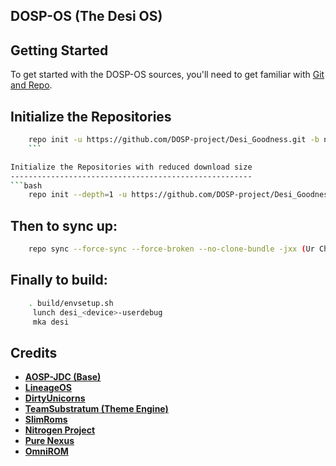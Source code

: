 DOSP-OS (The Desi OS)
---------------

Getting Started
---------------
To get started with the DOSP-OS sources, you'll need to get familiar with [Git and Repo](https://source.android.com/source/using-repo). 

Initialize the Repositories 
---------------------------
```bash
    repo init -u https://github.com/DOSP-project/Desi_Goodness.git -b n7x
    ```

Initialize the Repositories with reduced download size
------------------------------------------------------
```bash
    repo init --depth=1 -u https://github.com/DOSP-project/Desi_Goodness.git -b n7x
```
Then to sync up:
---------------
```bash
    repo sync --force-sync --force-broken --no-clone-bundle -jxx (Ur Choice)
```

Finally to build:
-----------------
```bash
    . build/envsetup.sh
     lunch desi_<device>-userdebug
     mka desi
```
  
Credits
-------
* [**AOSP-JDC (Base)**](https://github.com/AOSP-JF-MM)
* [**LineageOS**](https://github.com/LineageOS)
* [**DirtyUnicorns**](https://github.com/DirtyUnicorns)
* [**TeamSubstratum (Theme Engine)**](https://github.com/Substratum)
* [**SlimRoms**](https://github.com/SlimRoms)
* [**Nitrogen Project**](https://github.com/nitrogen-project)
* [**Pure Nexus**](https://github.com/PureNexusProject)
* [**OmniROM**](https://github.com/omnirom/)



